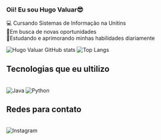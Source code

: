 ### Oii! Eu sou Hugo Valuar😎
<p1>💻 Cursando Sistemas de Informação na Unitins</p1><br/>
<p1>🚀Em busca de novas oportunidades</p1><br/>
<p1>📔Estudando e aprimorando minhas habilidades diariamente</p1>

![Hugo Valuar GitHub stats](https://github-readme-stats.vercel.app/api?username=HugoValuar03&show_icons=true&theme=radical)
![Top Langs](https://github-readme-stats.vercel.app/api/top-langs/?username=HugoValuar03&theme=tokyonight)
## Tecnologias que eu ultilizo
<div><br/>
  <img align="center" alt="Java" src="https://img.shields.io/badge/Java-ED8B00?style=for-the-badge&logo=openjdk&logoColor=white" />
  <img align="center" alt="Python" src="https://img.shields.io/badge/Python-14354C?style=for-the-badge&logo=python&logoColor=white" />
</div>

## Redes para contato
<div><br/>
  <img align="center" alt="Instagram" src="https://img.shields.io/badge/Instagram-E4405F?style=for-the-badge&logo=instagram&logoColor=white"/>
</div>
